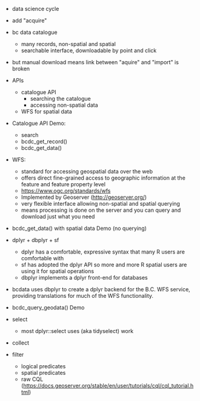 
- data science cycle
- add "acquire"

- bc data catalogue
  - many records, non-spatial and spatial
  - searchable interface, downloadable by point and click

- but manual download means link between "aquire" and "import" is broken

- APIs
  - catalogue API
      - searching the catalogue
      - accessing non-spatial data
  - WFS for spatial data
  
- Catalogue API Demo:
  - search
  - bcdc_get_record()
  - bcdc_get_data()
  
- WFS: 
  - standard for accessing geospatial data over the web
  - offers direct fine-grained access to geographic information at the feature and feature property level
  - https://www.ogc.org/standards/wfs
  - Implemented by Geoserver (http://geoserver.org/)
  - very flexible interface allowing non-spatial and spatial querying
  - means processing is done on the server and you can query and download just 
  what you need
  
- bcdc_get_data() with spatial data Demo (no querying)
  
- dplyr + dbplyr + sf
  - dplyr has a comfortable, expressive syntax that many R users are comfortable with
  - sf has adopted the dplyr API so more and more R spatial users are using it for
  spatial operations
  - dbplyr implements a dplyr front-end for databases
  
- bcdata uses dbplyr to create a dplyr backend for the B.C. WFS service, providing
 translations for much of the WFS functionality.
 
- bcdc_query_geodata() Demo
 - select
    - most dplyr::select uses (aka tidyselect) work
 - collect
 - filter
   - logical predicates
   - spatial predicates
   - raw CQL (https://docs.geoserver.org/stable/en/user/tutorials/cql/cql_tutorial.html)
 
 
